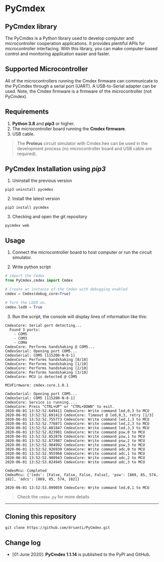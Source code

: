 # PyCmdex

## PyCmdex library

The PyCmdex is a Python library used to develop computer and microcontroller cooperation applications. It provides plentiful APIs for microcontroller interfacing. With this library, you can make computer-based control and monitoring application easier and faster.

## Supported Microcontroller

All of the microcontrollers running the Cmdex firmware can communicate to the PyCmdex through a serial port (UART). A USB-to-Serial adapter can be used. Note, the Cmdex firmware is a firmware of the microcontroller (not PyCmdex).

## Requirements

1) **Python 3.8** and **pip3** or higher.
2) The microcontroller board running the **Cmdex firmware**.
3) USB cable.

> The **Proteus** circuit simulator with Cmdex.hex can be used in the development process (no microcontroller board and USB cable are required).

## PyCmdex Installation using *pip3*

1) Uninstall the previous version

```
pip3 uninstall pycmdex
```

2) Install the latest version

```
pip3 install pycmdex
```

3) Checking and open the git repository

```
pycmdex web
```

## Usage

1) Connect the microcontroller board to host computer or run the circuit simulator.

2) Write python script

``` python
# import the Cmdex
from PyCmdex.cmdex import Cmdex

# Create an instance of the Cmdex with debugging enabled
cmdex = Cmdex(debug_core=True)

# Turn the LED0 on.
cmdex.led0 = True
```
3) Run the script, the console will display lines of information like this:

```
CmdexCore: Serial port detecting...
  Found 3 ports:
    - COM5
    - COM3
    - COM4
CmdexCore: Performs handshaking @ COM5...
CmdexSerial: Opening port COM5...
CmdexSerial: COM5 [115200-N-8-1]
CmdexCore: Performs handshaking [0/10]
CmdexCore: Performs handshaking [1/10]
CmdexCore: Performs handshaking [2/10]
CmdexCore: Performs handshaking [3/10]
CmdexCore: MCU is detected @ COM5

MCUFirmware: cmdex.core.1.0.1

CmdexSerial: Opening port COM5...
CmdexSerial: COM5 [115200-N-8-1]
CmdexCore: Service is running....
CmdexCore: Press "CTRL+UP" or "CTRL+DOWN" to exit.
2020-06-01 13:52:52.649411 CmdexCore: Write command led,0,3 to MCU
2020-06-01 13:52:52.691413 CmdexCore: Timeout @ led,0,3, retry [1/3]
2020-06-01 13:52:52.755773 CmdexCore: Write command led,1,3 to MCU
2020-06-01 13:52:52.776871 CmdexCore: Write command led,2,3 to MCU
2020-06-01 13:52:52.801847 CmdexCore: Write command led,3,3 to MCU
2020-06-01 13:52:52.823901 CmdexCore: Write command psw,0 to MCU
2020-06-01 13:52:52.852876 CmdexCore: Write command psw,1 to MCU
2020-06-01 13:52:52.873987 CmdexCore: Write command psw,2 to MCU
2020-06-01 13:52:52.904992 CmdexCore: Write command psw,3 to MCU
2020-06-01 13:52:52.926939 CmdexCore: Write command adc,0 to MCU
2020-06-01 13:52:52.955968 CmdexCore: Write command adc,1 to MCU
2020-06-01 13:52:52.988943 CmdexCore: Write command adc,2 to MCU
2020-06-01 13:52:53.024945 CmdexCore: Write command adc,3 to MCU

CmdexMcu: Completed
CmdexMcu: {'leds': [False, False, False, False], 'psw': [869, 85, 574, 182], 'adcs': [869, 85, 574, 182]}

2020-06-01 13:52:53.099059 CmdexCore: Write command led,0,1 to MCU
```

>Check the `cmdex.py` for more details

---

## Cloning this repository

```
git clone https://github.com/drsanti/PyCmdex.git
```

## Change log

- [01 June 2020]: **PyCmdex 1.1.14** is published to the PyPI and GitHub.
